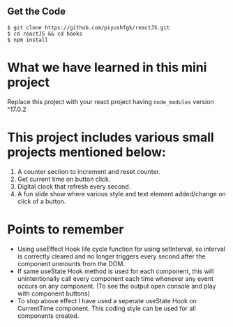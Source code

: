 ## Get the Code

```
$ git clone https://github.com/piyushfgk/reactJS.git
$ cd reactJS && cd hooks
$ npm install
```

# What we have learned in this mini project

Replace this project with your react project having `node_modules` version ^17.0.2

# This project includes various small projects mentioned below:
1. A counter section to increment and reset counter.
2. Get current time on button click.
3. Digital clock that refresh every second.
4. A fun slide show where various style and text element added/change on click of a button.

# Points to remember
* Using useEffect Hook life cycle function for using setInterval, so interval is correctly cleared and no longer triggers every second after the component unmounts from the DOM.
* If same useState Hook method is used for each component, this will unintentionally call every component each time whenever any event occurs on any component. (To see the output open console and play with component buttons)
* To stop above effect I have used a seperate useState Hook on CurrentTime component. This coding style can be used for all components created.